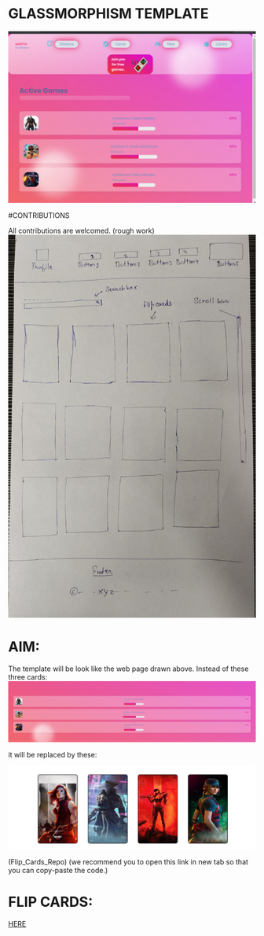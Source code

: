 # GLASSMORPHISM TEMPLATE

![](https://github.com/AADI-1331/glassmorphism-template/blob/file/static/images/scroll.png)

#CONTRIBUTIONS

All contributions are welcomed.
(rough work)
![](https://github.com/AADI-1331/glassmorphism-template/blob/file/static/images/rough_work.jpg)

# AIM:
The template will be look like the web page drawn above.
Instead of these three cards:
![](https://github.com/AADI-1331/glassmorphism-template/blob/file/static/images/3.png)

it will be replaced by these:

![](https://github.com/AADI-1331/glassmorphism-template/blob/file/static/images/mob.png)

(Flip_Cards_Repo)
(we recommend you to open this link in new tab so that you can copy-paste the code.)

# FLIP CARDS:
[HERE](https://github.com/AADI-1331/Flip_Cards_Using_htm_and_css)

